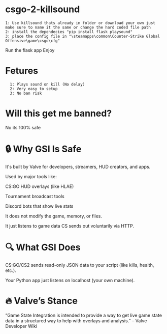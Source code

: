 # csgo-2-killsound
    1: Use killsound thats already in folder or download your own just make sure to name it the same or change the hard coded file path
    2: install the dependecies "pip install flask playsound"
    3: place the config file in "\steamapps\common\Counter-Strike Global Offensive\game\csgo\cfg"


Run the flask app 
Enjoy

# Fetures
      1: Plays sound on kill (No delay)
      2: Very easy to setup
      3: No ban risk
# Will this get me banned?
No its 100% safe
# 🔒 Why GSI Is Safe
It's built by Valve for developers, streamers, HUD creators, and apps.

Used by major tools like:

CS:GO HUD overlays (like HLAE)

Tournament broadcast tools

Discord bots that show live stats

It does not modify the game, memory, or files.

It just listens to game data CS sends out voluntarily via HTTP.

# 🔍 What GSI Does
CS:GO/CS2 sends read-only JSON data to your script (like kills, health, etc.).

Your Python app just listens on localhost (your own machine).

# 🔥 Valve’s Stance
“Game State Integration is intended to provide a way to get live game state data in a structured way to help with overlays and analysis.”
– Valve Developer Wiki
